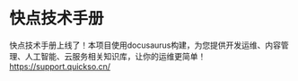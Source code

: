 # 快点技术手册

快点技术手册上线了！本项目使用docusaurus构建，为您提供开发运维、内容管理、人工智能、云服务相关知识库，让你的运维更简单！https://support.quickso.cn/